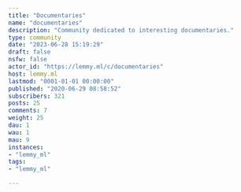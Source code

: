 ```yaml
---
title: "Documentaries" 
name: "documentaries"
description: "Community dedicated to interesting documentaries."
type: community
date: "2023-06-28 15:19:29"
draft: false
nsfw: false
actor_id: "https://lemmy.ml/c/documentaries"
host: lemmy.ml
lastmod: "0001-01-01 00:00:00"
published: "2020-06-29 08:58:52"
subscribers: 321
posts: 25
comments: 7
weight: 25
dau: 1
wau: 1
mau: 9
instances:
- "lemmy_ml"
tags: 
- "lemmy_ml"

---
```

